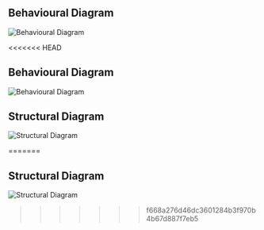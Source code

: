 ## Behavioural Diagram
![Behavioural Diagram](https://user-images.githubusercontent.com/82135750/114973741-ad08f980-9e9e-11eb-9a09-376f72852fa7.png)

<<<<<<< HEAD
## Behavioural Diagram
![Behavioural Diagram](https://user-images.githubusercontent.com/82135750/114973741-ad08f980-9e9e-11eb-9a09-376f72852fa7.png)



## Structural Diagram 

![Structural Diagram](https://user-images.githubusercontent.com/82135750/114973949-1426ae00-9e9f-11eb-83a5-c70c39c89ca0.png)

=======
## Structural Diagram
![Structural Diagram](https://user-images.githubusercontent.com/82135750/114973949-1426ae00-9e9f-11eb-83a5-c70c39c89ca0.png)
>>>>>>> f668a276d46dc3601284b3f970b4b67d887f7eb5
